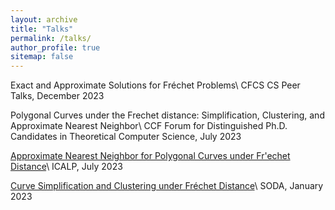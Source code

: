 ```yaml
---
layout: archive
title: "Talks"
permalink: /talks/
author_profile: true
sitemap: false
---
```


Exact and Approximate Solutions for Fréchet Problems\\
CFCS CS Peer Talks, December 2023

Polygonal Curves under the Frechet distance: Simplification, Clustering, and Approximate Nearest Neighbor\\
CCF Forum for Distinguished Ph.D. Candidates in Theoretical Computer Science, July 2023

[Approximate Nearest Neighbor for Polygonal Curves under Fr\'echet Distance](https://arxiv.org/abs/2304.14643)\\
ICALP, July 2023 

[Curve Simplification and Clustering under Fréchet Distance](https://arxiv.org/abs/2207.07809)\\
SODA, January 2023